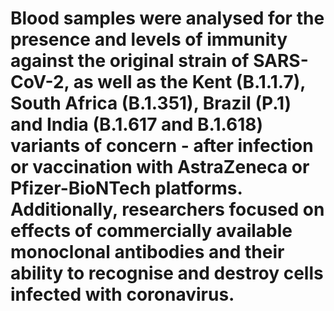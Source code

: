 # Blood samples were analysed for the presence and levels of immunity against the original strain of SARS-CoV-2, as well as the Kent (B.1.1.7), South Africa (B.1.351), Brazil (P.1) and India (B.1.617 and B.1.618) variants of concern - after infection or vaccination with AstraZeneca or Pfizer-BioNTech platforms.  Additionally, researchers focused on effects of commercially available monoclonal antibodies and their ability to recognise and destroy cells infected with coronavirus. 
